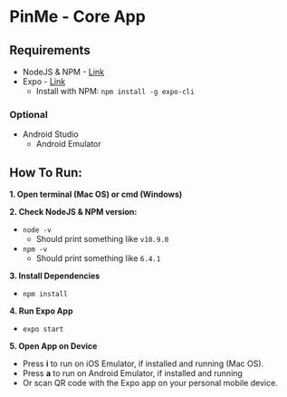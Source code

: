 # PinMe - Core App

## Requirements
* NodeJS & NPM - [Link](https://nodejs.org/en/)
* Expo - [Link](https://expo.io/)
  - Install with NPM: `npm install -g expo-cli`
  
### Optional
* Android Studio 
  - Android Emulator
  
  
## How To Run:
**1. Open terminal (Mac OS) or cmd (Windows)**  

**2. Check NodeJS & NPM version:**
* `node -v`
  - Should print something like `v10.9.0`
* `npm -v`
  - Should print something like `6.4.1`

**3. Install Dependencies**
* `npm install`

**4. Run Expo App**
* `expo start`  

**5. Open App on Device**
* Press **i** to run on iOS Emulator, if installed and running (Mac OS).
* Press **a** to run on Android Emulator, if installed and running
* Or scan QR code with the Expo app on your personal mobile device.
